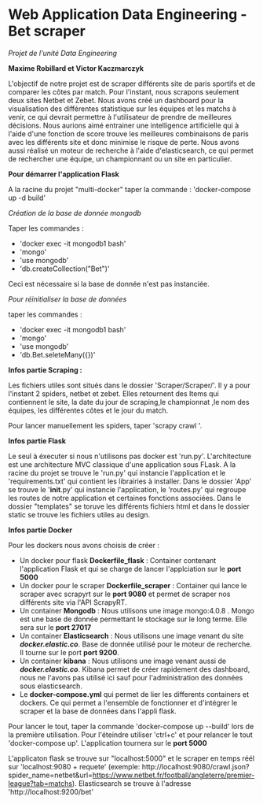 # Web Application Data Engineering - Bet scraper
*Projet de l'unité Data Engineering*

**Maxime Robillard et Victor Kaczmarczyk**

L'objectif de notre projet est de scraper différents site de paris sportifs et de comparer les côtes par match. Pour l'instant, nous scrapons seulement deux sites Netbet et Zebet.
Nous avons créé un dashboard pour la visualisation des différentes statistique sur les équipes et les matchs à venir, ce qui devrait permettre à l'utilisateur de prendre de meilleures décisions. Nous aurions aimé entrainer une intelligence artificielle qui à l'aide d'une fonction de score trouve les meilleures combinaisons de paris avec les différents site et donc minimise le risque de perte.
Nous avons aussi réalisé un moteur de recherche à l'aide d'elasticsearch, ce qui permet de rechercher une équipe, un championnant ou un site en particulier.

**Pour démarrer l'application Flask**

A la racine du projet "multi-docker" taper la commande : 'docker-compose up -d build'

*Création de la base de donnée mongodb*

Taper les commandes :
- 'docker exec -it mongodb1 bash'
- 'mongo'
- 'use mongodb'
- 'db.createCollection("Bet")'

Ceci est nécessaire si la base de donnée n'est pas instanciée.

*Pour réinitialiser la base de données*  

taper les commandes :
- 'docker exec -it mongodb1 bash'
- 'mongo'
- 'use mongodb'
- 'db.Bet.seleteMany({})'

**Infos partie Scraping :**  

Les fichiers utiles sont situés dans le dossier 'Scraper/Scraper/'.
Il y a pour l'instant 2 spiders, netbet et zebet. Elles retournent des Items qui contiennent le site, la date du jour de scraping,le championnat ,le nom des équipes, les différentes côtes et le jour du match.

Pour lancer manuellement les spiders, taper 'scrapy crawl <spider name>'.

**Infos partie Flask**

Le seul à éxecuter si nous n'utilisons pas docker est 'run.py'. L'architecture est une architecture MVC classique d'une application sous FLask. A la racine du projet se trouve le 'run.py' qui instancie l'application et le 'requirements.txt' qui contient les librairies à installer. Dans le dossier 'App' se trouve le '__init__.py' qui instancie l'application, le 'routes.py' qui regroupe les routes de notre application et certaines fonctions associées. Dans le dossier "templates" se toruve les différents fichiers html et dans le dossier static se trouve les fichiers utiles au design.

**Infos partie Docker**

Pour les dockers nous avons choisis de créer :
- Un docker pour flask **Dockerfile_flask** : Container contenant l'application Flask et qui se charge de lancer l'applciation sur le **port 5000**
- Un docker pour le scraper **Dockerfile_scraper** : Container qui lance le scraper avec scrapyrt sur le **port 9080** et permet de scraper nos différents site via l'API ScrapyRT.
- Un container **Mongodb** : Nous utilisons une image  mongo:4.0.8 . Mongo est une base de donnée permettant le stockage sur le long terme. Elle sera sur le **port 27017**
- Un container **Elasticsearch** : Nous utilisons une image venant du site ***docker.elastic.co***. Base de donnée utilisé pour le moteur de recherche. Il tourne sur le port **port 9200**.
- Un container **kibana** : Nous utilisons une image venant aussi de  ***docker.elastic.co***. Kibana permet de créer rapidement des dashboard, nous ne l'avons pas utilisé ici sauf pour l'administration des données sous elasticsearch.
- Le **docker-compose.yml** qui permet de lier les differents containers et dockers. Ce qui permet a l'ensemble de fonctionner et d'intégrer le scraper et la base de données dans l'appli flask.

Pour lancer le tout, taper la commande 'docker-compose up --build' lors de la première utilisation. Pour l'éteindre utiliser 'ctrl+c' et pour relancer le tout 'docker-compose up'.
L'application tournera sur le **port 5000**

L'applicaton flask se trouve sur "localhost:5000" et le scraper en temps réél sur 'localhost:9080 + requete' (exemple: http://localhost:9080/crawl.json?spider_name=netbet&url=https://www.netbet.fr/football/angleterre/premier-league?tab=matchs).
Elasticsearch se trouve à l'adresse 'http://localhost:9200/bet'
